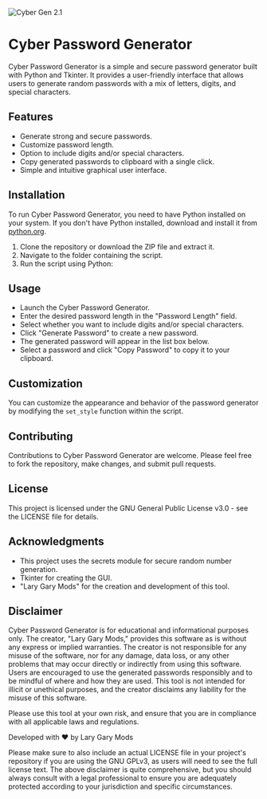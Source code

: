 ![Cyber Gen 2.1](https://i.imgur.com/pLSpXqF.png)




# Cyber Password Generator

Cyber Password Generator is a simple and secure password generator built with Python and Tkinter. It provides a user-friendly interface that allows users to generate random passwords with a mix of letters, digits, and special characters.

## Features

- Generate strong and secure passwords.
- Customize password length.
- Option to include digits and/or special characters.
- Copy generated passwords to clipboard with a single click.
- Simple and intuitive graphical user interface.

## Installation

To run Cyber Password Generator, you need to have Python installed on your system. If you don't have Python installed, download and install it from [python.org](https://www.python.org/).

1. Clone the repository or download the ZIP file and extract it.
2. Navigate to the folder containing the script.
3. Run the script using Python:


## Usage

- Launch the Cyber Password Generator.
- Enter the desired password length in the "Password Length" field.
- Select whether you want to include digits and/or special characters.
- Click "Generate Password" to create a new password.
- The generated password will appear in the list box below.
- Select a password and click "Copy Password" to copy it to your clipboard.

## Customization

You can customize the appearance and behavior of the password generator by modifying the `set_style` function within the script.

## Contributing

Contributions to Cyber Password Generator are welcome. Please feel free to fork the repository, make changes, and submit pull requests.

## License

This project is licensed under the GNU General Public License v3.0 - see the LICENSE file for details.

## Acknowledgments

- This project uses the secrets module for secure random number generation.
- Tkinter for creating the GUI.
- "Lary Gary Mods" for the creation and development of this tool.

## Disclaimer

Cyber Password Generator is for educational and informational purposes only. The creator, "Lary Gary Mods," provides this software as is without any express or implied warranties. The creator is not responsible for any misuse of the software, nor for any damage, data loss, or any other problems that may occur directly or indirectly from using this software. Users are encouraged to use the generated passwords responsibly and to be mindful of where and how they are used. This tool is not intended for illicit or unethical purposes, and the creator disclaims any liability for the misuse of this software.

Please use this tool at your own risk, and ensure that you are in compliance with all applicable laws and regulations.

Developed with ❤ by Lary Gary Mods

Please make sure to also include an actual LICENSE file in your project's repository if you are using the GNU GPLv3, as users will need to see the full license text. The above disclaimer is quite comprehensive, but you should always consult with a legal professional to ensure you are adequately protected according to your jurisdiction and specific circumstances.
